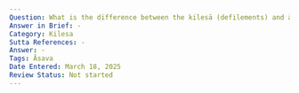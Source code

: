 ```yaml
---
Question: What is the difference between the kilesā (defilements) and āsavā (effluents)?
Answer in Brief: -
Category: Kilesa
Sutta References: -
Answer: -
Tags: Āsava
Date Entered: March 18, 2025
Review Status: Not started
---
```

